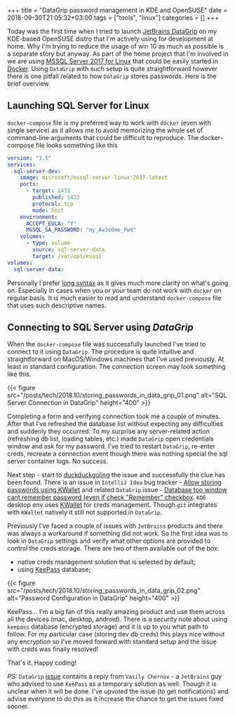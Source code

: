 +++
title = "DataGrip password management in KDE and OpenSUSE"
date = 2018-09-30T21:05:32+03:00
tags = ["tools", "linux"]
categories = []
+++

Today was the first time when I tried to launch [JetBrains DataGrip](https://www.jetbrains.com/datagrip/) on my KDE-based OpenSUSE distro that I'm actively using for development at home. Why I'm trying to reduce the usage of win 10 as much as possible is a separate story but anyway. As part of the home project that I'm involved in we are using [MSSQL Server 2017 for Linux](https://www.microsoft.com/en-us/sql-server/sql-server-2017) that could be easily started in [Docker](https://www.docker.com/). Using `DataGrip` with such setup is quite straightforward however there is one pitfall related to how `DataGrip` stores passwords. Here is the brief overview.

## Launching SQL Server for Linux

 `docker-compose` file is my preferred way to work with `docker` (even with single service) as it allows me to avoid memorizing the whole set of command-line arguments that could be difficult to reproduce. The docker-compose file looks something like this

```yml
version: "3.5"
services:
  sql-server-dev:
    image: microsoft/mssql-server-linux:2017-latest
    ports:
      - target: 1433
        published: 1433
        protocol: tcp
        mode: host
    environment:
      ACCEPT_EULA: "Y"
      MSSQL_SA_PASSWORD: "my_Aw3s0me_Pwd"
    volumes:
      - type: volume
        source: sql-server-data
        target: /var/opt/mssql
volumes:
  sql-server-data:
```

Personally I prefer [long syntax](https://docs.docker.com/compose/compose-file/#compose-file-structure-and-examples) as it gives much more clarity on what's going on. Especially in cases when you or your team do not work with `docker` on regular basis. It is much easier to read and understand `docker-compose` file that uses such descriptive names.

## Connecting to SQL Server using *DataGrip*

When the `docker-compose` file was successfully launched I've tried to connect to it using `DataGrip`. The procedure is quite intuitive and straightforward on MacOS/Windows machines that I've used previously. At least in standard configuration. The connection screen may look something like this.

{{< figure src="/posts/tech/2018.10/storing_passwords_in_data_grip_01.png" alt="SQL Server Connection in DataGrip" height="400" >}}

Completing a form and verifying connection took me a couple of minutes. After that I've refreshed the database list without expecting any difficulties and suddenly they occurred. To my surprise any server-related action (refreshing db list, loading tables, etc.) made `DataGrip` open credentials window and ask for my password. I've tried to restart `DataGrip`, re-enter creds, recreate a connection event though there was nothing special the sql server container logs. No success.

Next step - start to [duckduckgoling](https://duckduckgo.com/) the issue and successfully the clue has been found. There is an issue in `IntelliJ Idea` bug tracker - [Allow storing passwords using KWallet](https://youtrack.jetbrains.com/issue/IDEA-163275) and related `DataGrip` issue - [Database too window cant remember password (even if check "Remember" checkbox](https://youtrack.jetbrains.com/issue/DBE-6402). `KDE` desktop env uses [KWallet](https://en.wikipedia.org/wiki/KWallet) for creds management. Though `git` integrates with `KWallet` natively it still not supported in `DataGrip`.

Previously I've faced a couple of issues with `JetBrains` products and there was always a workaround if something did not work. So the first idea was to look in `DataGrip` settings and verify what other options are provided to control the creds storage. There are two of them available out of the box:

+ native creds management solution that is selected by default;
+ using [KeePass](https://keepass.info/) database;

{{< figure src="/posts/tech/2018.10/storing_passwords_in_data_grip_02.png" alt="Password Configuration in DataGrip" height="400" >}}

KeePass... I'm a big fan of this really amazing product and use them across all the devices (mac, desktop, android). There is a security note about using `keepass` database (encrypted storage) and it is up to you what path to follow. For my particular case (storing dev db creds) this plays nice without any encryption so I've moved forward with standard setup and the issue with creds was finally resolved!

That's it. Happy coding!

*PS:* `DataGrip` [issue](https://youtrack.jetbrains.com/issue/DBE-6402) contains a reply from `Vasily Chernov` - a `JetBrains` guy who advised to use `KeePass` as a temporary solution as well. Though it is unclear when it will be done. I've upvoted the issue (to get notifications) and advise everyone to do this as it increase the chance to get the issues fixed sooner.